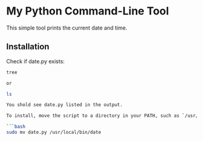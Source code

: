 # My Python Command-Line Tool

This simple tool prints the current date and time.

## Installation

Check if date.py exists:
```bash
tree

or

ls

You shold see date.py listed in the output.

To install, move the script to a directory in your PATH, such as `/usr/local/bin`:

```bash
sudo mv date.py /usr/local/bin/date
